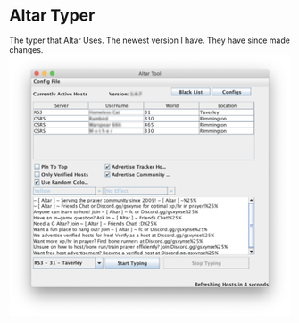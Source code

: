 # Altar Typer
The typer that Altar Uses. The newest version I have. They have since made changes.
<b>
![](images/img.png)
